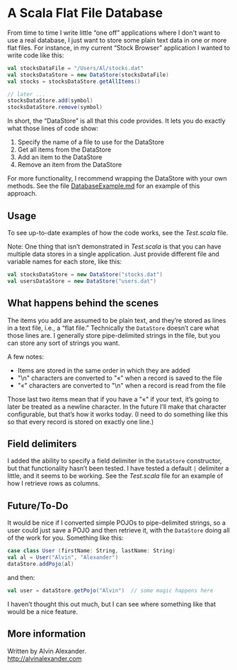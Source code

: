A Scala Flat File Database
==========================

From time to time I write little “one off” applications where I don't want to use a real database, 
I just want to store some plain text data in one or more flat files. For instance, in my current 
“Stock Browser” application I wanted to write code like this:

```scala
val stocksDataFile = "/Users/Al/stocks.dat"
val stocksDataStore = new DataStore(stocksDataFile)
val stocks = stocksDataStore.getAllItems()

// later ...
stocksDataStore.add(symbol)
stocksDataStore.remove(symbol)
```

In short, the “DataStore” is all that this code provides. It lets you do exactly what those
lines of code show:

1. Specify the name of a file to use for the DataStore
1. Get all items from the DataStore
1. Add an item to the DataStore
1. Remove an item from the DataStore

For more functionality, I recommend wrapping the DataStore with your own methods. See the file
[DatabaseExample.md](DatabaseExample.md) for an example of this approach.


Usage
-----

To see up-to-date examples of how the code works, see the *Test.scala* file.

Note: One thing that isn’t demonstrated in *Test.scala* is that you can have multiple
data stores in a single application. Just provide different file and variable names 
for each store, like this:

```scala
val stocksDataStore = new DataStore("stocks.dat")
val usersDataStore = new DataStore("users.dat")
```


What happens behind the scenes
------------------------------

The items you add are assumed to be plain text, and they’re stored as lines in a text file, i.e., a “flat file.” 
Technically the `DataStore` doesn’t care what those lines are. I generally store pipe-delimited strings in the file, but you
can store any sort of strings you want.

A few notes:

- Items are stored in the same order in which they are added
- "\n" characters are converted to "«" when a record is saved to the file
- "«" characters are converted to "\n" when a record is read from the file

Those last two items mean that if you have a "«" if your text, it’s going to later be treated as a newline
character. In the future I’ll make that character configurable, but that’s how it works today. (I need to do
something like this so that every record is stored on exactly one line.)


Field delimiters
----------------

I added the ability to specify a field delimiter in the `DataStore` constructor, but that
functionality hasn’t been tested. I have tested a default `|` delimiter a little, and it
seems to be working. See the *Test.scala* file for an example
of how I retrieve rows as columns.


Future/To-Do
------------

It would be nice if I converted simple POJOs to pipe-delimited strings,
so a user could just save a POJO and then retrieve it, with the `DataStore`
doing all of the work for you. Something like this:

```scala
case class User (firstName: String, lastName: String)
val al = User("Alvin", "Alexander")
dataStore.addPojo(al)
```

and then:

```scala
val user = dataStore.getPojo("Alvin")  // some magic happens here
```

I haven’t thought this out much, but I can see where something like
that would be a nice feature.



More information
----------------

Written by Alvin Alexander.  
http://alvinalexander.com




